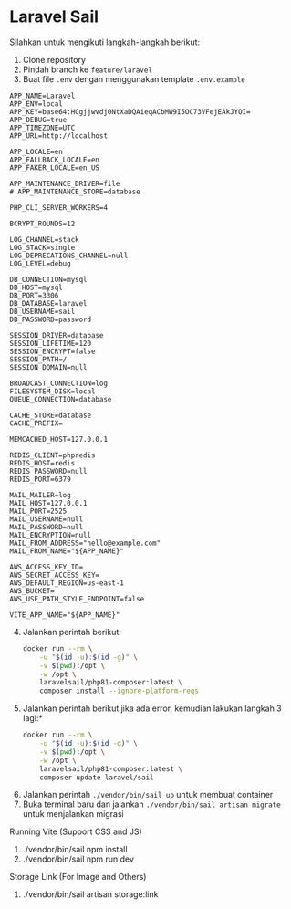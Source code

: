 # Laravel Sail

Silahkan untuk mengikuti langkah-langkah berikut:
1. Clone repository
2. Pindah branch ke `feature/laravel`
3. Buat file `.env` dengan menggunakan template `.env.example`
```env
APP_NAME=Laravel
APP_ENV=local
APP_KEY=base64:HCgjjwvdj0NtXaDQAieqACbMW9I5OC73VFejEAkJYOI=
APP_DEBUG=true
APP_TIMEZONE=UTC
APP_URL=http://localhost

APP_LOCALE=en
APP_FALLBACK_LOCALE=en
APP_FAKER_LOCALE=en_US

APP_MAINTENANCE_DRIVER=file
# APP_MAINTENANCE_STORE=database

PHP_CLI_SERVER_WORKERS=4

BCRYPT_ROUNDS=12

LOG_CHANNEL=stack
LOG_STACK=single
LOG_DEPRECATIONS_CHANNEL=null
LOG_LEVEL=debug

DB_CONNECTION=mysql
DB_HOST=mysql
DB_PORT=3306
DB_DATABASE=laravel
DB_USERNAME=sail
DB_PASSWORD=password

SESSION_DRIVER=database
SESSION_LIFETIME=120
SESSION_ENCRYPT=false
SESSION_PATH=/
SESSION_DOMAIN=null

BROADCAST_CONNECTION=log
FILESYSTEM_DISK=local
QUEUE_CONNECTION=database

CACHE_STORE=database
CACHE_PREFIX=

MEMCACHED_HOST=127.0.0.1

REDIS_CLIENT=phpredis
REDIS_HOST=redis
REDIS_PASSWORD=null
REDIS_PORT=6379

MAIL_MAILER=log
MAIL_HOST=127.0.0.1
MAIL_PORT=2525
MAIL_USERNAME=null
MAIL_PASSWORD=null
MAIL_ENCRYPTION=null
MAIL_FROM_ADDRESS="hello@example.com"
MAIL_FROM_NAME="${APP_NAME}"

AWS_ACCESS_KEY_ID=
AWS_SECRET_ACCESS_KEY=
AWS_DEFAULT_REGION=us-east-1
AWS_BUCKET=
AWS_USE_PATH_STYLE_ENDPOINT=false

VITE_APP_NAME="${APP_NAME}"

```
4. Jalankan perintah berikut:
    ```bash
    docker run --rm \
        -u "$(id -u):$(id -g)" \
        -v $(pwd):/opt \
        -w /opt \
        laravelsail/php81-composer:latest \
        composer install --ignore-platform-reqs
    ```
5. Jalankan perintah berikut jika ada error, kemudian lakukan langkah 3 lagi:*
    ```bash
    docker run --rm \
        -u "$(id -u):$(id -g)" \
        -v $(pwd):/opt \
        -w /opt \
        laravelsail/php81-composer:latest \
        composer update laravel/sail
    ```
6. Jalankan perintah `./vendor/bin/sail up` untuk membuat container
7. Buka terminal baru dan jalankan `./vendor/bin/sail artisan migrate` untuk menjalankan migrasi

Running Vite (Support CSS and JS)

1. ./vendor/bin/sail npm install
2. ./vendor/bin/sail npm run dev

Storage Link (For Image and Others)
1. ./vendor/bin/sail artisan storage:link
